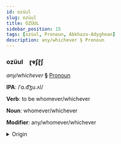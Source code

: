 ```yaml
---
id: ozüul
slug: ozüul
title: OZÜUL
sidebar_position: 15
tags: [ozüul, Pronoun, Abkhazo-Adyghean]
description: any/whichever § Pronoun
---
```


### ozüul&emsp;<span kind="abugida">ɽⱴʄɽ͊ʃ</span>

*any/whichever* **§** [Pronoun](../../tags/Pronoun)

**IPA**: /ˈɑ.d͡ʒu.ʌl/

**Verb**: to be whomever/whichever

**Noun**: whomever/whichever

**Modifier**: any/whomever/whichever

<details>
    <summary>Origin</summary>
    Abkhazian аӡәыр aӡəyr /ad͡ʑʷər/<br/>
    <em>Abkhazo-Adyghean Language Family</em>
</details>